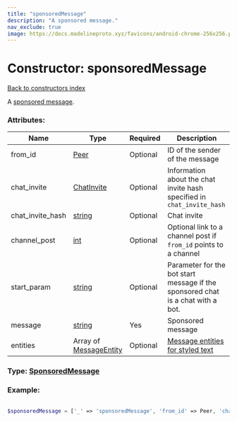 ```yaml
---
title: "sponsoredMessage"
description: "A sponsored message."
nav_exclude: true
image: https://docs.madelineproto.xyz/favicons/android-chrome-256x256.png
---
```

# Constructor: sponsoredMessage  
[Back to constructors index](/API_docs/constructors/index.html)



A [sponsored message](https://core.telegram.org/api/sponsored-messages).

### Attributes:

| Name     |    Type       | Required | Description |
|----------|---------------|----------|-------------|
|from\_id|[Peer](/API_docs/types/Peer.html) | Optional|ID of the sender of the message|
|chat\_invite|[ChatInvite](/API_docs/types/ChatInvite.html) | Optional|Information about the chat invite hash specified in `chat_invite_hash`|
|chat\_invite\_hash|[string](/API_docs/types/string.html) | Optional|Chat invite|
|channel\_post|[int](/API_docs/types/int.html) | Optional|Optional link to a channel post if `from_id` points to a channel|
|start\_param|[string](/API_docs/types/string.html) | Optional|Parameter for the bot start message if the sponsored chat is a chat with a bot.|
|message|[string](/API_docs/types/string.html) | Yes|Sponsored message|
|entities|Array of [MessageEntity](/API_docs/types/MessageEntity.html) | Optional|[Message entities for styled text](https://core.telegram.org/api/entities)|



### Type: [SponsoredMessage](/API_docs/types/SponsoredMessage.html)


### Example:

```php

$sponsoredMessage = ['_' => 'sponsoredMessage', 'from_id' => Peer, 'chat_invite' => ChatInvite, 'chat_invite_hash' => 'string', 'channel_post' => int, 'start_param' => 'string', 'message' => 'string', 'entities' => [MessageEntity, MessageEntity]];
```  
